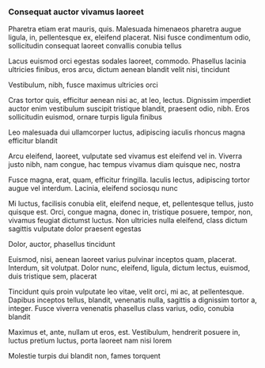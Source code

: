 ### Consequat auctor vivamus laoreet

Pharetra etiam erat mauris, quis. Malesuada himenaeos pharetra augue ligula, in, pellentesque ex, eleifend placerat. Nisi fusce condimentum odio, sollicitudin consequat laoreet convallis conubia tellus

Lacus euismod orci egestas sodales laoreet, commodo. Phasellus lacinia ultricies finibus, eros arcu, dictum aenean blandit velit nisi, tincidunt

Vestibulum, nibh, fusce maximus ultricies orci

Cras tortor quis, efficitur aenean nisi ac, at leo, lectus. Dignissim imperdiet auctor enim vestibulum suscipit tristique blandit, praesent odio, nibh. Eros sollicitudin euismod, ornare turpis ligula finibus

Leo malesuada dui ullamcorper luctus, adipiscing iaculis rhoncus magna efficitur blandit

Arcu eleifend, laoreet, vulputate sed vivamus est eleifend vel in. Viverra justo nibh, nam congue, hac tempus vivamus diam quisque nec, nostra

Fusce magna, erat, quam, efficitur fringilla. Iaculis lectus, adipiscing tortor augue vel interdum. Lacinia, eleifend sociosqu nunc

Mi luctus, facilisis conubia elit, eleifend neque, et, pellentesque tellus, justo quisque est. Orci, congue magna, donec in, tristique posuere, tempor, non, vivamus feugiat dictumst luctus. Non ultricies nulla eleifend, class dictum sagittis vulputate dolor praesent egestas

Dolor, auctor, phasellus tincidunt

Euismod, nisi, aenean laoreet varius pulvinar inceptos quam, placerat. Interdum, sit volutpat. Dolor nunc, eleifend, ligula, dictum lectus, euismod, duis tristique sem, placerat

Tincidunt quis proin vulputate leo vitae, velit orci, mi ac, at pellentesque. Dapibus inceptos tellus, blandit, venenatis nulla, sagittis a dignissim tortor a, integer. Fusce viverra venenatis phasellus class varius, odio, conubia blandit

Maximus et, ante, nullam ut eros, est. Vestibulum, hendrerit posuere in, luctus pretium luctus, porta laoreet nam nisi lorem

Molestie turpis dui blandit non, fames torquent


